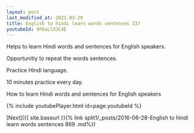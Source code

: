```yaml
---
layout: post
last_modified_at: 2021-03-29
title: English to hindi learn words sentences 337 
youtubeId: 9FDuLlXJC4E
---
```

 
 
Helps to learn Hindi words and sentences for English speakers.

Opportunitiy to repeat the words sentences. 

Practice Hindi language. 
 
10 minutes practice every day. 
 
How to learn Hindi words and sentences for English speakers 
 
{% include youtubePlayer.html id=page.youtubeId %}
 
 
[Next]({{ site.baseurl }}{% link  split1/_posts/2016-06-28-English to hindi learn words sentences 869 .md%})
 
